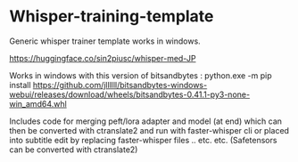 # Whisper-training-template
Generic whisper trainer template works in windows.

https://huggingface.co/sin2piusc/whisper-med-JP

Works in windows with this version of bitsandbytes :
python.exe -m pip install https://github.com/jllllll/bitsandbytes-windows-webui/releases/download/wheels/bitsandbytes-0.41.1-py3-none-win_amd64.whl

Includes code for merging peft/lora adapter and model (at end) which can then be converted with ctranslate2 and run with faster-whisper cli or placed into subtitle edit by replacing faster-whisper files .. etc. etc. (Safetensors can be converted with ctranslate2)
